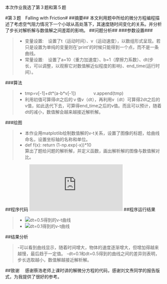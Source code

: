 本次作业我选了第３题和第５题

#第３题　Falling with Friction#
##摘要##
  本文利用题中所给的微分方程编程描述了考虑空气阻力情况下一个小球从高处落下，其速度随时间变化的关系。并分析了步长对解析解与数值解之间差距的影响。
##问题分析##
###参数设置###
>- 变量设置:　设置了t（运动时间）、v（运动速度），以数组形式呈现。若只是设置为单纯的变量则在'print'的时候只能得到一个点，而不是一条曲线。
>- 常量设置:　设置了a=10（重力加速度）、b=1（摩擦力系数）、dt(步长，可以调整，以观察它对数值解近似程度的影响)、end_time(运行时间）。

###算法
>- tmp=v[-1]+dt*(a-b*v[-1])　　　　v.append(tmp)　　　　　　　　　　　　　　　　　　　　　　　　　　　　　　　　　　　　　　　　
>- 利用初值可算得dt之后的ｖ值v（dt），再利用v（dt）可算得2dt之后的v值，如此迭代下去，可算得end_time之后的v值。而且可以预计，随着dt的减小，数值解会越来越接近解析解。


###绘图
>- 本作业用matplotlib绘制数值解的v-t关系，设置了图像的标题，给曲线命名，设置坐标轴的名称和单位。
>- def f(x): return (1-np.exp(-x))*10                                                                                         
算出了题给问题的解析解，并定义函数，画出解析解的图像与数值解对比。

##程序代码
![代码链接](https://github.com/Zhicheng-Zhang/computationalphysics_N20133011101211/blob/master/chapter1/frictionalfall.py)
##程序运行结果
>- ![dt=0.5得到的v-t曲线](https://github.com/Zhicheng-Zhang/computationalphysics_N20133011101211/blob/master/chapter1/figure_1.png)
>- ![dt=0.1得到的v-t曲线](https://github.com/Zhicheng-Zhang/computationalphysics_N20133011101211/blob/master/chapter1/figure_1.1.png)

##结果分析
>-可以看到曲线显示，随着时间增大，物体的速度逐渐增大，但增加得越来越慢，最后趋于一定值。
>-dt=0.1和dt=0.5得到的曲线之间的差异则表明，步长选取越小，数值解越接近解析解。

##致谢
　感谢蔡浩老师上课时讲的解微分方程的代码，感谢刘文焘同学的报告版式，为我提供了很好的参考。







